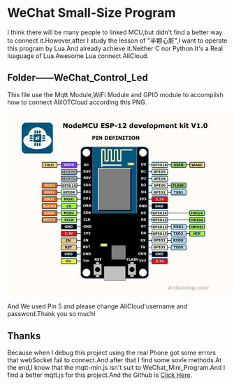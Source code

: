 # WeChat Small-Size Program
I think there will be many people to linked MCU,but didn't find a better way to connect it.However,after I study the lesson of "半颗心脏",I 
want to operate this program by Lua.And already achieve it.Neither C nor Python.It's a Real luaguage of Lua.Awesome Lua connect AliCloud.

## Folder——WeChat_Control_Led
This file use the Mqtt Module,WiFi Module and GPIO module to accomplish how to connect AliIOTCloud according this PNG.

![ESP8266node](https://github.com/dreamofTaotao/ESP8266NodeMCU-LUA/blob/master/WeChat-Link-NodeMCU/WeChat_Control_LED/NodeMCU%E5%BC%95%E8%84%9A%E5%9B%BE.jfif)

And We used Pin 5 and please change AliCloud'username and password.Thank you so much!

## Thanks
Because when I debug this project using the real Phone got some errors that webSocket fail to connect.And after that I find 
some sovle methods.At the end,I know that the mqtt-min.js isn't suit to WeChat_Mini_Program.And I find a better mqtt.js for this 
project.And the Github is [Click Here](https://github.com/imliubo/Wechat_MQTT_ESP8266_BaiduIoT).
